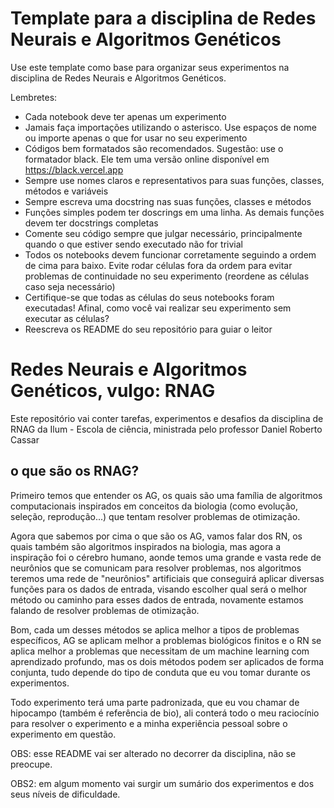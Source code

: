 # Template para a disciplina de Redes Neurais e Algoritmos Genéticos

Use este template como base para organizar seus experimentos na disciplina de Redes Neurais e Algoritmos Genéticos. 

Lembretes:

+ Cada notebook deve ter apenas um experimento
+ Jamais faça importações utilizando o asterisco. Use espaços de nome ou importe apenas o que for usar no seu experimento
+ Códigos bem formatados são recomendados. Sugestão: use o formatador black. Ele tem uma versão online disponível em https://black.vercel.app
+ Sempre use nomes claros e representativos para suas funções, classes, métodos e variáveis
+ Sempre escreva uma docstring nas suas funções, classes e métodos
+ Funções simples podem ter doscrings em uma linha. As demais funções devem ter docstrings completas
+ Comente seu código sempre que julgar necessário, principalmente quando o que estiver sendo executado não for trivial
+ Todos os notebooks devem funcionar corretamente seguindo a ordem de cima para baixo. Evite rodar células fora da ordem para evitar problemas de continuidade no seu experimento (reordene as células caso seja necessário)
+ Certifique-se que todas as células do seus notebooks foram executadas! Afinal, como você vai realizar seu experimento sem executar as células?
+ Reescreva os README do seu repositório para guiar o leitor


# Redes Neurais e Algoritmos Genéticos, vulgo: RNAG

Este repositório vai conter tarefas, experimentos e desafios da disciplina de RNAG da Ilum - Escola de ciência, ministrada pelo professor Daniel Roberto Cassar
 
## o que são os RNAG?
Primeiro temos que entender os AG, os quais são uma família de algoritmos computacionais inspirados em conceitos da biologia (como evolução, seleção, reprodução...) que tentam resolver problemas de otimização.

Agora que sabemos por cima o que são os AG, vamos falar dos RN, os quais também são algoritmos inspirados na biologia, mas agora a inspiração foi o cérebro humano, aonde temos uma grande e vasta rede de neurônios que se comunicam para resolver problemas, nos algoritmos teremos uma rede de "neurônios" artificiais que conseguirá aplicar diversas funções para os dados de entrada, visando escolher qual será o melhor método ou caminho para esses dados de entrada, novamente estamos falando de resolver problemas de otimização.

Bom, cada um desses métodos se aplica melhor a tipos de problemas específicos, AG se aplicam melhor a problemas biológicos finitos e o RN se aplica melhor a problemas que necessitam de um machine learning com aprendizado profundo, mas os dois métodos podem ser aplicados de forma conjunta, tudo depende do tipo de conduta que eu vou tomar durante os experimentos.

Todo experimento terá uma parte padronizada, que eu vou chamar de hipocampo (também é referência de bio), ali conterá todo o meu raciocínio para resolver o experimento e a minha experiência pessoal sobre o experimento em questão.

OBS: esse README vai ser alterado no decorrer da disciplina, não se preocupe.

OBS2: em algum momento vai surgir um sumário dos experimentos e dos seus níveis de dificuldade.
